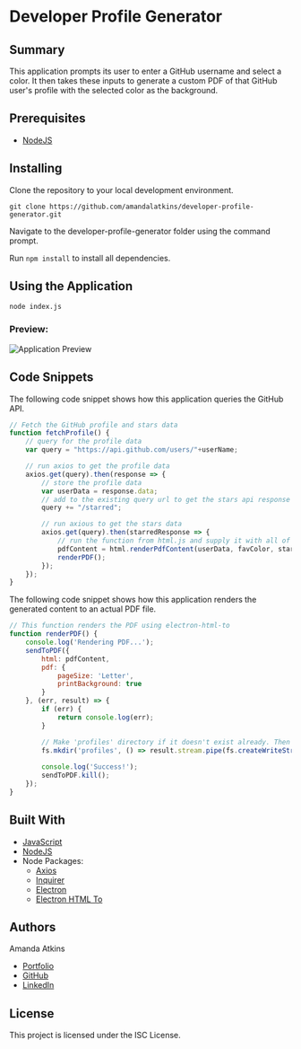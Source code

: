 # Developer Profile Generator

## Summary
This application prompts its user to enter a GitHub username and select a color. It then takes these inputs to generate a custom PDF of that GitHub user's profile with the selected color as the background.

## Prerequisites
* [NodeJS](https://nodejs.org/)

## Installing

Clone the repository to your local development environment.

```
git clone https://github.com/amandalatkins/developer-profile-generator.git
```

Navigate to the developer-profile-generator folder using the command prompt.

Run `npm install` to install all dependencies.

## Using the Application

```
node index.js
```

### Preview:
![Application Preview](images/demo.gif)

## Code Snippets

The following code snippet shows how this application queries the GitHub API.

```javascript
// Fetch the GitHub profile and stars data
function fetchProfile() {
    // query for the profile data
    var query = "https://api.github.com/users/"+userName;

    // run axios to get the profile data
    axios.get(query).then(response => {
        // store the profile data
        var userData = response.data;
        // add to the existing query url to get the stars api response
        query += "/starred"; 

        // run axious to get the stars data
        axios.get(query).then(starredResponse => {
            // run the function from html.js and supply it with all of our data. save the returned html string literal in global pdfContent variable
            pdfContent = html.renderPdfContent(userData, favColor, starredResponse.data);
            renderPDF();
        });
    });
}
```

The following code snippet shows how this application renders the generated content to an actual PDF file.

```javascript
// This function renders the PDF using electron-html-to
function renderPDF() {
    console.log('Rendering PDF...');
    sendToPDF({
        html: pdfContent,
        pdf: {
            pageSize: 'Letter',
            printBackground: true
        }
    }, (err, result) => {
        if (err) {
            return console.log(err);
        }

        // Make 'profiles' directory if it doesn't exist already. Then write a new pdf file with our pdfContent using electron-html-to
        fs.mkdir('profiles', () => result.stream.pipe(fs.createWriteStream('profiles/'+userName+'.pdf')));
       
        console.log('Success!');
        sendToPDF.kill();
    });
}
```

## Built With
* [JavaScript](https://developer.mozilla.org/en-US/docs/Web/JavaScript)
* [NodeJS](https://nodejs.org/)
* Node Packages:
    * [Axios](https://www.npmjs.com/package/axios)
    * [Inquirer](https://www.npmjs.com/package/inquirer)
    * [Electron](https://www.npmjs.com/package/electron)
    * [Electron HTML To](https://www.npmjs.com/package/electron-html-to)

## Authors
Amanda Atkins
* [Portfolio](https://digitalrainstorm.com/)
* [GitHub](https://github.com/amandalatkins)
* [LinkedIn](https://www.linkedin.com/in/amandalatkins)

## License
This project is licensed under the ISC License.